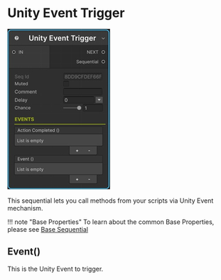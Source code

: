 # Unity Event Trigger

![Unity Event Trigger](../../img/sequential_unityeventtrigger.jpg)

This sequential lets you call methods from your scripts via Unity Event mechanism.

!!! note "Base Properties"
    To learn about the common Base Properties, please see [Base Sequential](../sequential_base.md)

## Event()

This is the Unity Event to trigger.

